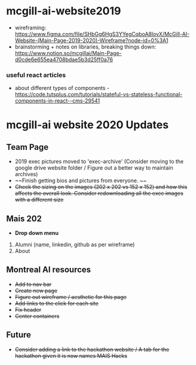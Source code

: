 # mcgill-ai-website2019

- wireframing: https://www.figma.com/file/SHbGg6HgS3YYegCqboA8lovX/McGill-AI-Website-(Main-Page-2019-2020)-Wireframe?node-id=0%3A1
- brainstorming + notes on libraries, breaking things down: https://www.notion.so/mcgillai/Main-Page-d0cde6e655ea4708bdae5b3d25ff0a76

### useful react articles
- about different types of components - https://code.tutsplus.com/tutorials/stateful-vs-stateless-functional-components-in-react--cms-29541

# mcgill-ai website 2020 Updates

## Team Page
- 2019 exec pictures moved to 'exec-archive' (Consider moving to the google drive website folder / Figure out a better way to maintain archives)
- ~~Finish getting bios and pictures from everyone. ~~
- ~~Check the sizing on the images (202 x 202 vs 152 x 152) and how this affects the overall look. Consider redownloading all the exec images with a different size~~

## Mais 202
- **Drop down menu**
1. Alumni (name, linkedin, github as per wireframe)
2. About

## Montreal AI resources
- ~~Add to nav bar~~
- ~~Create new page~~
- ~~Figure out wireframe / aesthetic for this page~~
- ~~Add links to the click for each site~~
- ~~Fix header~~
- ~~Center containers~~

## Future
- ~~Consider adding a link to the hackathon website / A tab for the hackathon given it is now names MAIS Hacks~~
